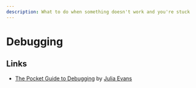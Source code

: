 ```yaml
---
description: What to do when something doesn't work and you're stuck
---
```


# Debugging

## Links

- [The Pocket Guide to Debugging](https://jvns.ca/blog/2022/12/21/new-zine--the-pocket-guide-to-debugging/)
  by [Julia Evans](https://jvns.ca)
